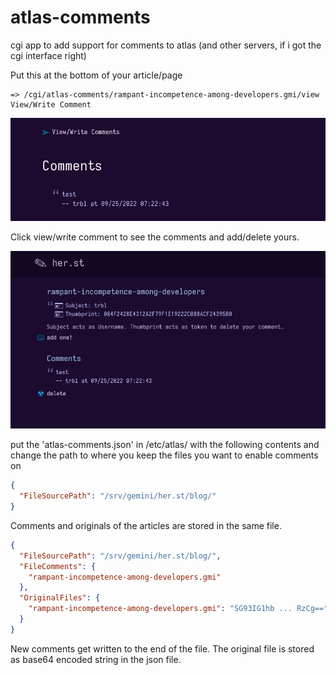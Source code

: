 # atlas-comments
cgi app to add support for comments to atlas (and other servers, if i got the cgi interface right)


Put this at the bottom of your article/page

```gemtext
=> /cgi/atlas-comments/rampant-incompetence-among-developers.gmi/view View/Write Comment
```
![comment view](/onpage.webp?raw=true "screenshot")

Click view/write comment to see the comments and add/delete yours.

![comment write](/write.webp?raw=true "screenshot")

put the 'atlas-comments.json' in /etc/atlas/ with the following contents and change the path to where you keep the files you want to enable comments on

```json
{
  "FileSourcePath": "/srv/gemini/her.st/blog/"
}
```

Comments and originals of the articles are stored in the same file.

```json
{
  "FileSourcePath": "/srv/gemini/her.st/blog/",
  "FileComments": {
    "rampant-incompetence-among-developers.gmi"
  },
  "OriginalFiles": {
    "rampant-incompetence-among-developers.gmi": "SG93IG1hb ... RzCg=="
  }
}
```

New comments get written to the end of the file. The original file is stored as base64 encoded string in the json file.